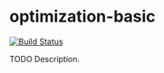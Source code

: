 # optimization-basic

[![Build Status](https://travis-ci.org/ocramz/optimization-basic.png)](https://travis-ci.org/ocramz/optimization-basic)

TODO Description.
